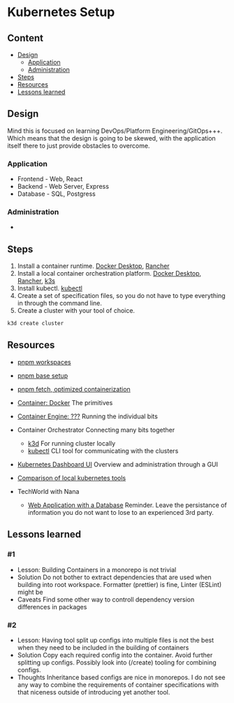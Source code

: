 # Kubernetes Setup

## Content

- [Design](#design)
  - [Application](#application)
  - [Administration](#administration)
- [Steps](#steps)
- [Resources](#resources)
- [Lessons learned](#lessons-learned)

## Design

Mind this is focused on learning DevOps/Platform Engineering/GitOps+++.
Which means that the design is going to be skewed,
with the application itself there to just provide obstacles to overcome.

### Application

- Frontend - Web, React
- Backend - Web Server, Express
- Database - SQL, Postgress

### Administration

- 


## Steps

1. Install a container runtime. [Docker Desktop](), [Rancher]()
2. Install a local container orchestration platform. [Docker Desktop](), [Rancher](), [k3s]()
3. Install kubectl. [kubectl]()
4. Create a set of specification files, so you do not have to type everything in through the command line.
4. Create a cluster with your tool of choice.
```sh
k3d create cluster
```

## Resources

- [pnpm workspaces](https://blog.nrwl.io/setup-a-monorepo-with-pnpm-workspaces-and-speed-it-up-with-nx-bc5d97258a7e)
- [pnpm base setup](https://adamcoster.com/blog/pnpm-config)
- [pnpm fetch, optimized containerization](https://pnpm.io/cli/fetch)

- [Container: Docker]()
  The primitives
- [Container Engine: ???]()
  Running the individual bits
- Container Orchestrator
  Connecting many bits together
  - [k3d]()
    For running cluster locally
  - [kubectl]()
    CLI tool for communicating with the clusters

- [Kubernetes Dashboard UI]()
  Overview and administration through a GUI
- [Comparison of local kubernetes tools](https://www.youtube.com/watch?v=_jTEB5nz7lE)

- TechWorld with Nana
  - [Web Application with a Database](https://www.youtube.com/watch?v=EQNO_kM96Mo)
    Reminder. Leave the persistance of information you do not want to lose to an experienced 3rd party.

## Lessons learned

### #1
- Lesson:
  Building Containers in a monorepo is not trivial
- Solution
  Do not bother to extract dependencies that are used when building into root workspace.
  Formatter (prettier) is fine, Linter (ESLint) might be
- Caveats
  Find some other way to controll dependency version differences in packages

### #2
- Lesson:
  Having tool split up configs into multiple files is not the best when they need to be included in the building of containers
- Solution
  Copy each required config into the container.
  Avoid further splitting up configs. Possibly look into (/create) tooling for combining configs.
- Thoughts
  Inheritance based configs are nice in monorepos. I do not see any way to combine the requirements of container specifications
  with that niceness outside of introducing yet another tool.